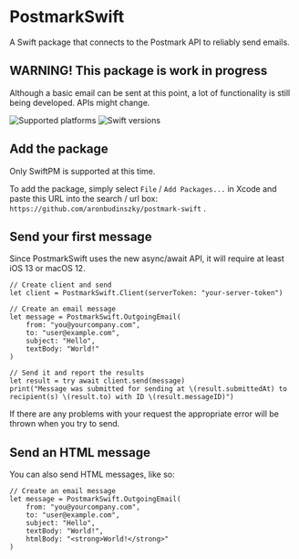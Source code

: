 # PostmarkSwift

A Swift package that connects to the Postmark API to reliably send emails.

## WARNING! This package is work in progress

Although a basic email can be sent at this point, a lot of functionality is still being developed. APIs might change.

![Supported platforms](https://img.shields.io/endpoint?url=https%3A%2F%2Fraw.githubusercontent.com%2Faronbudinszky%2Fpostmark-swift%2Fmain%2FDocumentation%2Fplatforms.json)
![Swift versions](https://img.shields.io/endpoint?url=https%3A%2F%2Fraw.githubusercontent.com%2Faronbudinszky%2Fpostmark-swift%2Fmain%2FDocumentation%2Fswift-versions.json)

## Add the package

Only SwiftPM is supported at this time.

To add the package, simply select `File` / `Add Packages...` in Xcode and paste this URL into the search / url box: `https://github.com/aronbudinszky/postmark-swift` .

## Send your first message

Since PostmarkSwift uses the new async/await API, it will require at least iOS 13 or macOS 12.

```
// Create client and send
let client = PostmarkSwift.Client(serverToken: "your-server-token")
        
// Create an email message
let message = PostmarkSwift.OutgoingEmail(
    from: "you@yourcompany.com",
    to: "user@example.com",
    subject: "Hello",
    textBody: "World!"
)
        
// Send it and report the results
let result = try await client.send(message)
print("Message was submitted for sending at \(result.submittedAt) to recipient(s) \(result.to) with ID \(result.messageID)")
```

If there are any problems with your request the appropriate error will be thrown when you try to send.

## Send an HTML message

You can also send HTML messages, like so:
```
// Create an email message
let message = PostmarkSwift.OutgoingEmail(
    from: "you@yourcompany.com",
    to: "user@example.com",
    subject: "Hello",
    textBody: "World!",
    htmlBody: "<strong>World!</strong>"
)
```
